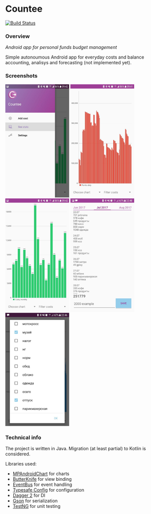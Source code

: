 # Сountee
[![Build Status](https://travis-ci.org/iav0207/countee.svg)](https://travis-ci.org/iav0207/countee)

### Overview

_Android app for personal funds budget management_

Simple autonoumous Android app for everyday costs and balance accounting,
analisys and forecasting (not implemented yet).

### Screenshots

<img src="/screenshots/sc01.jpg" alt="Menu" width="200"/>
<img src="/screenshots/sc02.jpg" alt="Main diagram" width="200"/>
<img src="/screenshots/sc03.jpg" alt="Filtered costs diagram, monthly" width="200"/>

<img src="/screenshots/sc04.jpg" alt="'Add new cost' view" width="200"/>
<img src="/screenshots/sc05.jpg" alt="Filter costs to display" width="200"/>

### Technical info

The project is written in Java. Migration (at least partial)
to Kotlin is considered.

Libraries used:
- [MPAndroidChart](https://github.com/PhilJay/MPAndroidChart) for charts
- [ButterKnife](https://github.com/JakeWharton/butterknife) for view binding
- [EventBus](https://github.com/greenrobot/EventBus) for event handling
- [Typesafe Config](https://github.com/lightbend/config) for configuration
- [Dagger 2](https://github.com/google/dagger) for DI
- [Gson](https://github.com/google/gson) for serialization
- [TestNG](http://testng.org/doc/) for unit testing
